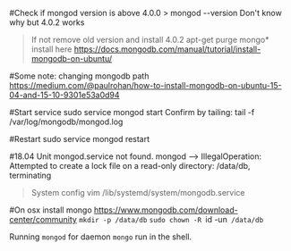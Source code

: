 #Check if mongod version is above 4.0.0
	> mongod --version
	Don't know why but 4.0.2 works
>If not remove old version and install 4.0.2
	apt-get purge mongo*
	install here https://docs.mongodb.com/manual/tutorial/install-mongodb-on-ubuntu/
	

#Some note: changing mongodb path
https://medium.com/@paulrohan/how-to-install-mongodb-on-ubuntu-15-04-and-15-10-9301e53a0d94

#Start service
sudo service mongod start
Confirm by tailing: 
tail -f /var/log/mongodb/mongod.log

#Restart
sudo service mongod restart

#18.04 Unit mongod.service not found.
mongod -->  IllegalOperation: Attempted to create a lock file on a read-only directory: /data/db, terminating

> System config
vim /lib/systemd/system/mongodb.service


#On osx
install mongo https://www.mongodb.com/download-center/community
`mkdir -p /data/db`
`sudo chown -R `id -un` /data/db`

Running
`mongod` for daemon
`mongo` run in the shell.